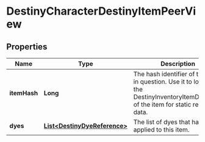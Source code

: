
# DestinyCharacterDestinyItemPeerView

## Properties
Name | Type | Description | Notes
------------ | ------------- | ------------- | -------------
**itemHash** | **Long** | The hash identifier of the item in question. Use it to look up the DestinyInventoryItemDefinition of the item for static rendering data. |  [optional]
**dyes** | [**List&lt;DestinyDyeReference&gt;**](DestinyDyeReference.md) | The list of dyes that have been applied to this item. |  [optional]



